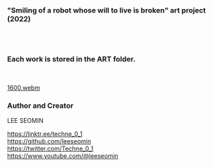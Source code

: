 
### "Smiling of a robot whose will to live is broken" art project (2022)


  <br/>   <br/>  
  
### Each work is stored in the ART folder.  

<br/>  


[1600.webm](https://user-images.githubusercontent.com/86279699/202908808-f45df7ea-b445-49fc-84e3-f0dbd4db26f9.webm)



### Author and Creator
 
 LEE SEOMIN
 
 https://linktr.ee/techne_0_1
   <br/> 
 https://github.com/leeseomin 
  <br/> 
 https://twitter.com/Techne_0_1
 <br/>
 https://www.youtube.com/@leeseomin
  <br/>
